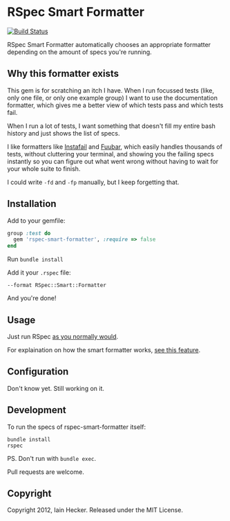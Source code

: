 # RSpec Smart Formatter

[![Build Status](https://secure.travis-ci.org/iain/rspec-smart-formatter.png)](http://travis-ci.org/iain/rspec-smart-formatter)

RSpec Smart Formatter automatically chooses an appropriate formatter depending on the amount of
specs you're running.


## Why this formatter exists

This gem is for scratching an itch I have. When I run focussed tests (like, only one file, or only
one example group) I want to use the documentation formatter, which gives me a better view of which
tests pass and which tests fail.

When I run a lot of tests, I want something that doesn't fill my entire bash history and just shows
the list of specs.

I like formatters like [Instafail](https://github.com/grosser/rspec-instafail) and
[Fuubar](https://github.com/jeffkreeftmeijer/fuubar), which easily handles thousands of tests,
without cluttering your terminal, and showing you the failing specs instantly so you can figure out
what went wrong without having to wait for your whole suite to finish.

I could write `-fd` and `-fp` manually, but I keep forgetting that.


## Installation

Add to your gemfile:

``` ruby
group :test do
  gem 'rspec-smart-formatter', :require => false
end
```

Run `bundle install`


Add it your `.rspec` file:

```
--format RSpec::Smart::Formatter
```

And you're done!

## Usage

Just run RSpec [as you normally would](https://www.relishapp.com/rspec/rspec-core/docs/command-line).

For explaination on how the smart formatter works, [see this
feature](https://github.com/iain/rspec-smart-formatter/blob/master/spec/features/usage.feature).



## Configuration

Don't know yet. Still working on it.


## Development

To run the specs of rspec-smart-formatter itself:

```
bundle install
rspec
```

PS. Don't run with `bundle exec`.

Pull requests are welcome.


## Copyright

Copyright 2012, Iain Hecker. Released under the MIT License.
